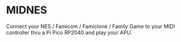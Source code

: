 # MIDNES

Connect your NES / Famicom / Famiclone / Family Game to your MIDI controller thru a Pi Pico RP2040 and play your APU.





